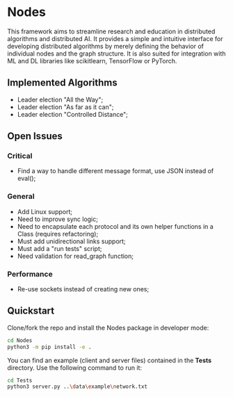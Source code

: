 # Nodes

This framework aims to streamline research and education in distributed algorithms and distributed AI. 
It provides a simple and intuitive interface for developing distributed algorithms by merely defining the 
behavior of individual nodes and the graph structure. It is also suited for integration with ML and DL libraries
like scikitlearn, TensorFlow or PyTorch.
## Implemented Algorithms
+ Leader election "All the Way";
+ Leader election "As far as it can";
+ Leader election "Controlled Distance";
## Open Issues
### Critical
+ Find a way to handle different message format, use JSON instead of eval();
### General
+ Add Linux support;
+ Need to improve sync logic;
+ Need to encapsulate each protocol and its own helper functions in a Class (requires refactoring);
+ Must add unidirectional links support;
+ Must add a "run tests" script;
+ Need validation for read_graph function;
### Performance
+ Re-use sockets instead of creating new ones;
## Quickstart
Clone/fork the repo and install the Nodes package in developer mode:
```bash
cd Nodes
python3 -m pip install -e .
```
You can find an example (client and server files) contained in the **Tests** directory. Use the following
command to run it:
```bash
cd Tests
python3 server.py ..\data\example\network.txt
```
